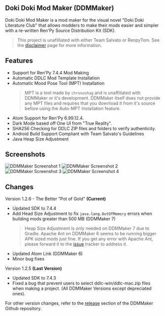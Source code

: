 ## Doki Doki Mod Maker (DDMMaker)

Doki Doki Mod Maker is a mod maker for the visual novel "Doki Doki Literature Club" that allows modders to make their mods easier and simpler with a re-written Ren'Py Source Distribution Kit (SDK).
> This project is unafilliated with either Team Salvato or RenpyTom. See the [disclaimer](disclaimer.md#ddmmaker-disclaimer) page for more information.

## Features
- Support for Ren'Py 7.4.4 Mod Making
- Automatic DDLC Mod Template Installation
- Automatic Mood Pose Tool (MPT) Installation
  > MPT is a tool made by `chronoshag` and is unaffiliated with DDMMaker or it's development. DDMMaker itself does not provide any MPT files and requires that you download it from it's source before using the Auto-MPT Installation feature.
- Atom Support for Ren'Py 6.99.12.4.
- Dark Mode based off One UI from "True Reality".
- SHA256 Checking for DDLC ZIP files and folders to verify authenticity.
- Android Build Support Compliant with Team Salvato's Guidelines
- Java Heap Size Adjustment

## Screenshots

![DDMMaker Screenshot 1](https://ganstakingofsa.github.io/assets/ddmmaker/screenshot0003.png)
![DDMMaker Screenshot 2](https://ganstakingofsa.github.io/assets/ddmmaker/screenshot0002.png)
![DDMMaker Screenshot 3](https://ganstakingofsa.github.io/assets/ddmmaker/screenshot0004.png)
![DDMMaker Screenshot 4](https://ganstakingofsa.github.io/assets/ddmmaker/screenshot0001.png)

## Changes

Version 1.2.6 - The Better "Pot of Gold" **(Current)**
- Updated SDK to 7.4.4
- Add Head Size Adjustment to fix `java.lang.OutOfMemory` errors when building mods greater than 500 MB (DDMMaker 7)
  > Heap Size Adjustment is only needed on DDMMaker 7 due to Gradle. Apache Ant on DDMMaker 6 seems to be running bigger APK sized mods just fine. If you get any error with Apache Ant, please forward it to the [issue](https://github.com/GanstaKingofSA/DDLC-ModMaker/issues) tracker to address it.
- Updated Atom Link (DDMMaker 6)
- Minor bug fixes

Version 1.2.5 **(Last Version)**
- Updated SDK to 7.4.3
- Fixed a bug that prevent users to select ddlc-win/ddlc-mac.zip files when making a project. (All DDMMaker Versions except depreciated ones).

For other version changes, refer to the [release](https://github.com/GanstaKingofSA/releases) section of the DDMMaker Github repository.

